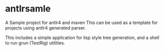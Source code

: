 # antlrsamle
A Sample project for antlr4 and maven
This can be used as a template for projects using antlr4 generated parser.

This includes a simple application for lisp style tree generation,
and a shell to run grun (TestRig) utilities.
